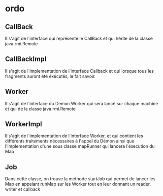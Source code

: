 # ordo
## CallBack
Il s'agit de l'interface qui représente le CallBack et qui hérite de la classe java.rmi.Remote

## CallBackImpl
Il s'agit de l'implementation de l'interface Callback et qui lorsque tous les fragments auront été éxécutés, le fait savoir.
## Worker
Il s'agit de l'interface du Demon Worker qui sera lancé sur chaque machine et qui de la classe java.rmi.Remote
## WorkerImpl 
Il s'agit de l'implementation de l'interface Worker, et qui contient les différents traitements nécessaires à l'appel du Démon ainsi que l'implementation d'une sous classe mapRunner qui lancera l'éxecution du Map
## Job
Dans cette classe, on trouve la méthode startJob qui permet de lancer les Map en appelant runMap sur les Worker tout en leur donnant un reader, writer et callback
